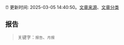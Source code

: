 :alarm_clock: 更新时间: 2025-03-05 14:40:50。[文章来源](/README.md)、[文章分类](/TAGS.md)

## 报告


> 关键字：`报告`、`月报`



